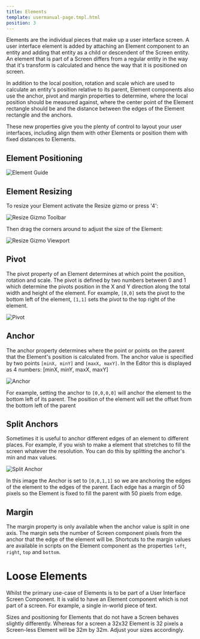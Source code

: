 ```yaml
---
title: Elements
template: usermanual-page.tmpl.html
position: 3
---
```


Elements are the individual pieces that make up a user interface screen. A user interface element is added by attaching an Element component to an entity and adding that entity as a child or descendent of the Screen entity. An element that is part of a Screen differs from a regular entity in the way that it's transform is calculated and hence the way that it is positioned on screen.

In addition to the local position, rotation and scale which are used to calculate an entity's position relative to its parent, Element components also use the anchor, pivot and margin properties to determine, where the local position should be measured against, where the center point of the Element rectangle should be and the distance between the edges of the Element rectangle and the anchors.

These new properties give you the plenty of control to layout your user interfaces, including align them with other Elements or position them with fixed distances to Elements.

## Element Positioning

![Element Guide][1]

## Element Resizing

To resize your Element activate the Resize gizmo or press '4':

![Resize Gizmo Toolbar][5]

Then drag the corners around to adjust the size of the Element:

![Resize Gizmo Viewport][6]

## Pivot

The pivot property of an Element determines at which point the position, rotation and scale. The pivot is defined by two numbers between 0 and 1 which determine the pivots position in the X and Y direction along the total width and height of the element. For example, `[0,0]` sets the pivot to the bottom left of the element, `[1,1]` sets the pivot to the top right of the element.

![Pivot][2]

## Anchor

The anchor property determines where the point or points on the parent that the Element's position is calculated from. The anchor value is specified by two points `[minX, minY]` and `[maxX, maxY]`. In the Editor this is displayed as 4 numbers: [minX, minY, maxX, maxY]

![Anchor][3]

For example, setting the anchor to `[0,0,0,0]` will anchor the element to the bottom left of its parent. The position of the element will set the offset from the bottom left of the parent

## Split Anchors

Sometimes it is useful to anchor different edges of an element to different places. For example, if you wish to make a element that stretches to fill the screen whatever the resolution. You can do this by splitting the anchor's min and max values.

![Split Anchor][4]

In this image the Anchor is set to `[0,0,1,1]` so we are anchoring the edges of the element to the edges of the parent. Each edge has a margin of 50 pixels so the Element is fixed to fill the parent with 50 pixels from edge.

## Margin

The margin property is only available when the anchor value is split in one axis. The margin sets the number of Screen component pixels from the anchor that the edge of the element will be. Shortcuts to the margin values are available in scripts on the Element component as the properties `left`, `right`, `top` and `bottom`.

# Loose Elements

Whilst the primary use-case of Elements is to be part of a User Interface Screen Component. It is valid to have an Element component which is not part of a screen. For example, a single in-world piece of text.

Sizes and positioning for Elements that do not have a Screen behaves slightly differently. Whereas for a screen a 32x32 Element is 32 pixels a Screen-less Element will be 32m by 32m. Adjust your sizes accordingly.

[1]: /images/user-manual/user-interface/elements/element-guide.png
[2]: /images/user-manual/user-interface/elements/pivot.png
[3]: /images/user-manual/user-interface/elements/anchor-editor.png
[4]: /images/user-manual/user-interface/elements/split-anchor.png
[5]: /images/user-manual/user-interface/elements/gizmo-resize.png
[6]: /images/user-manual/user-interface/elements/gizmo-resize-viewport.png
